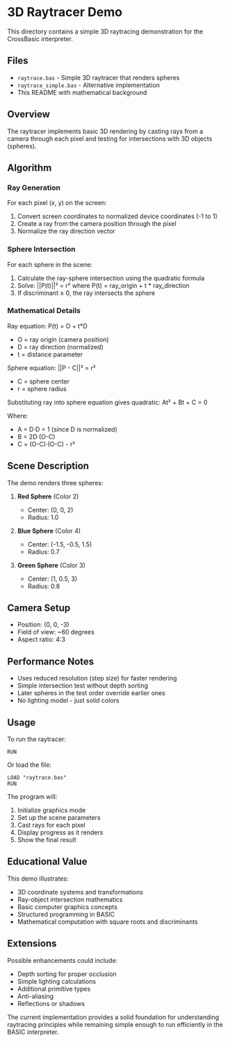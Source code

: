 # 3D Raytracer Demo

This directory contains a simple 3D raytracing demonstration for the CrossBasic interpreter.

## Files

- `raytrace.bas` - Simple 3D raytracer that renders spheres
- `raytrace_simple.bas` - Alternative implementation
- This README with mathematical background

## Overview

The raytracer implements basic 3D rendering by casting rays from a camera through each pixel and testing for intersections with 3D objects (spheres).

## Algorithm

### Ray Generation
For each pixel (x, y) on the screen:
1. Convert screen coordinates to normalized device coordinates (-1 to 1)
2. Create a ray from the camera position through the pixel
3. Normalize the ray direction vector

### Sphere Intersection
For each sphere in the scene:
1. Calculate the ray-sphere intersection using the quadratic formula
2. Solve: ||P(t)||² = r² where P(t) = ray_origin + t * ray_direction
3. If discriminant ≥ 0, the ray intersects the sphere

### Mathematical Details

Ray equation: P(t) = O + t*D
- O = ray origin (camera position)
- D = ray direction (normalized)
- t = distance parameter

Sphere equation: ||P - C||² = r²
- C = sphere center
- r = sphere radius

Substituting ray into sphere equation gives quadratic:
At² + Bt + C = 0

Where:
- A = D·D = 1 (since D is normalized)
- B = 2D·(O-C)
- C = (O-C)·(O-C) - r²

## Scene Description

The demo renders three spheres:

1. **Red Sphere** (Color 2)
   - Center: (0, 0, 2)
   - Radius: 1.0

2. **Blue Sphere** (Color 4)
   - Center: (-1.5, -0.5, 1.5)
   - Radius: 0.7

3. **Green Sphere** (Color 3)
   - Center: (1, 0.5, 3)
   - Radius: 0.8

## Camera Setup

- Position: (0, 0, -3)
- Field of view: ~60 degrees
- Aspect ratio: 4:3

## Performance Notes

- Uses reduced resolution (step size) for faster rendering
- Simple intersection test without depth sorting
- Later spheres in the test order override earlier ones
- No lighting model - just solid colors

## Usage

To run the raytracer:
```
RUN
```

Or load the file:
```
LOAD "raytrace.bas"
RUN
```

The program will:
1. Initialize graphics mode
2. Set up the scene parameters
3. Cast rays for each pixel
4. Display progress as it renders
5. Show the final result

## Educational Value

This demo illustrates:
- 3D coordinate systems and transformations
- Ray-object intersection mathematics
- Basic computer graphics concepts
- Structured programming in BASIC
- Mathematical computation with square roots and discriminants

## Extensions

Possible enhancements could include:
- Depth sorting for proper occlusion
- Simple lighting calculations
- Additional primitive types
- Anti-aliasing
- Reflections or shadows

The current implementation provides a solid foundation for understanding raytracing principles while remaining simple enough to run efficiently in the BASIC interpreter.